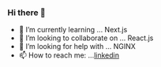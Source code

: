 ### Hi there 👋



- 🌱 I’m currently learning ... Next.js
- 👯 I’m looking to collaborate on ... React.js
- 🤔 I’m looking for help with ... NGINX
- 📫 How to reach me: ...[linkedin](https://www.linkedin.com/in/stanislaw-margielewski/)
